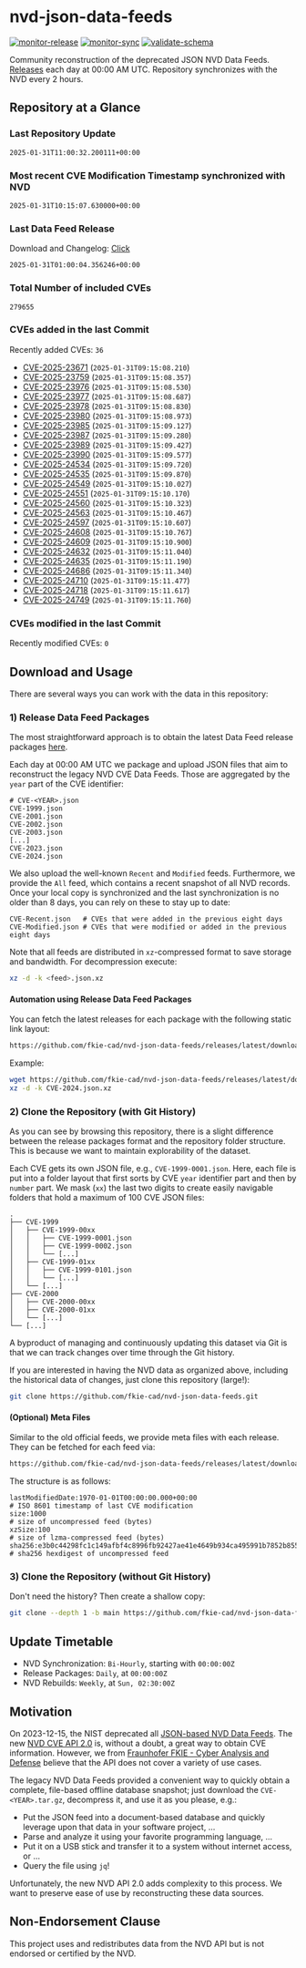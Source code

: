 # nvd-json-data-feeds

[![monitor-release](https://github.com/fkie-cad/nvd-json-data-feeds/actions/workflows/monitor_release.yml/badge.svg)](https://github.com/fkie-cad/nvd-json-data-feeds/actions/workflows/monitor_release.yml)
[![monitor-sync](https://github.com/fkie-cad/nvd-json-data-feeds/actions/workflows/monitor_sync.yml/badge.svg)](https://github.com/fkie-cad/nvd-json-data-feeds/actions/workflows/monitor_sync.yml)
[![validate-schema](https://github.com/fkie-cad/nvd-json-data-feeds/actions/workflows/validate_schema.yml/badge.svg)](https://github.com/fkie-cad/nvd-json-data-feeds/actions/workflows/validate_schema.yml)

Community reconstruction of the deprecated JSON NVD Data Feeds.
[Releases](https://github.com/fkie-cad/nvd-json-data-feeds/releases/latest) each day at 00:00 AM UTC.
Repository synchronizes with the NVD every 2 hours.

## Repository at a Glance

### Last Repository Update

```plain
2025-01-31T11:00:32.200111+00:00
```

### Most recent CVE Modification Timestamp synchronized with NVD

```plain
2025-01-31T10:15:07.630000+00:00
```

### Last Data Feed Release

Download and Changelog: [Click](https://github.com/fkie-cad/nvd-json-data-feeds/releases/latest)

```plain
2025-01-31T01:00:04.356246+00:00
```

### Total Number of included CVEs

```plain
279655
```

### CVEs added in the last Commit

Recently added CVEs: `36`

- [CVE-2025-23671](CVE-2025/CVE-2025-236xx/CVE-2025-23671.json) (`2025-01-31T09:15:08.210`)
- [CVE-2025-23759](CVE-2025/CVE-2025-237xx/CVE-2025-23759.json) (`2025-01-31T09:15:08.357`)
- [CVE-2025-23976](CVE-2025/CVE-2025-239xx/CVE-2025-23976.json) (`2025-01-31T09:15:08.530`)
- [CVE-2025-23977](CVE-2025/CVE-2025-239xx/CVE-2025-23977.json) (`2025-01-31T09:15:08.687`)
- [CVE-2025-23978](CVE-2025/CVE-2025-239xx/CVE-2025-23978.json) (`2025-01-31T09:15:08.830`)
- [CVE-2025-23980](CVE-2025/CVE-2025-239xx/CVE-2025-23980.json) (`2025-01-31T09:15:08.973`)
- [CVE-2025-23985](CVE-2025/CVE-2025-239xx/CVE-2025-23985.json) (`2025-01-31T09:15:09.127`)
- [CVE-2025-23987](CVE-2025/CVE-2025-239xx/CVE-2025-23987.json) (`2025-01-31T09:15:09.280`)
- [CVE-2025-23989](CVE-2025/CVE-2025-239xx/CVE-2025-23989.json) (`2025-01-31T09:15:09.427`)
- [CVE-2025-23990](CVE-2025/CVE-2025-239xx/CVE-2025-23990.json) (`2025-01-31T09:15:09.577`)
- [CVE-2025-24534](CVE-2025/CVE-2025-245xx/CVE-2025-24534.json) (`2025-01-31T09:15:09.720`)
- [CVE-2025-24535](CVE-2025/CVE-2025-245xx/CVE-2025-24535.json) (`2025-01-31T09:15:09.870`)
- [CVE-2025-24549](CVE-2025/CVE-2025-245xx/CVE-2025-24549.json) (`2025-01-31T09:15:10.027`)
- [CVE-2025-24551](CVE-2025/CVE-2025-245xx/CVE-2025-24551.json) (`2025-01-31T09:15:10.170`)
- [CVE-2025-24560](CVE-2025/CVE-2025-245xx/CVE-2025-24560.json) (`2025-01-31T09:15:10.323`)
- [CVE-2025-24563](CVE-2025/CVE-2025-245xx/CVE-2025-24563.json) (`2025-01-31T09:15:10.467`)
- [CVE-2025-24597](CVE-2025/CVE-2025-245xx/CVE-2025-24597.json) (`2025-01-31T09:15:10.607`)
- [CVE-2025-24608](CVE-2025/CVE-2025-246xx/CVE-2025-24608.json) (`2025-01-31T09:15:10.767`)
- [CVE-2025-24609](CVE-2025/CVE-2025-246xx/CVE-2025-24609.json) (`2025-01-31T09:15:10.900`)
- [CVE-2025-24632](CVE-2025/CVE-2025-246xx/CVE-2025-24632.json) (`2025-01-31T09:15:11.040`)
- [CVE-2025-24635](CVE-2025/CVE-2025-246xx/CVE-2025-24635.json) (`2025-01-31T09:15:11.190`)
- [CVE-2025-24686](CVE-2025/CVE-2025-246xx/CVE-2025-24686.json) (`2025-01-31T09:15:11.340`)
- [CVE-2025-24710](CVE-2025/CVE-2025-247xx/CVE-2025-24710.json) (`2025-01-31T09:15:11.477`)
- [CVE-2025-24718](CVE-2025/CVE-2025-247xx/CVE-2025-24718.json) (`2025-01-31T09:15:11.617`)
- [CVE-2025-24749](CVE-2025/CVE-2025-247xx/CVE-2025-24749.json) (`2025-01-31T09:15:11.760`)


### CVEs modified in the last Commit

Recently modified CVEs: `0`



## Download and Usage

There are several ways you can work with the data in this repository:

### 1) Release Data Feed Packages

The most straightforward approach is to obtain the latest Data Feed release packages [here](https://github.com/fkie-cad/nvd-json-data-feeds/releases/latest).

Each day at 00:00 AM UTC we package and upload JSON files that aim to reconstruct the legacy NVD CVE Data Feeds.
Those are aggregated by the `year` part of the CVE identifier:

```
# CVE-<YEAR>.json
CVE-1999.json
CVE-2001.json
CVE-2002.json
CVE-2003.json
[...]
CVE-2023.json
CVE-2024.json
```

We also upload the well-known `Recent` and `Modified` feeds.
Furthermore, we provide the `All` feed, which contains a recent snapshot of all NVD records.
Once your local copy is synchronized and the last synchronization is no older than 8 days, you can rely on these to stay up to date:

```plain
CVE-Recent.json   # CVEs that were added in the previous eight days
CVE-Modified.json # CVEs that were modified or added in the previous eight days
```

Note that all feeds are distributed in `xz`-compressed format to save storage and bandwidth.
For decompression execute:

```sh
xz -d -k <feed>.json.xz
```

#### Automation using Release Data Feed Packages

You can fetch the latest releases for each package with the following static link layout:

```sh
https://github.com/fkie-cad/nvd-json-data-feeds/releases/latest/download/CVE-<YEAR>.json.xz
```

Example:

```sh
wget https://github.com/fkie-cad/nvd-json-data-feeds/releases/latest/download/CVE-2024.json.xz
xz -d -k CVE-2024.json.xz
```

### 2) Clone the Repository (with Git History)

As you can see by browsing this repository, there is a slight difference between the release packages format and the repository folder structure.
This is because we want to maintain explorability of the dataset.

Each CVE gets its own JSON file, e.g., `CVE-1999-0001.json`.
Here, each file is put into a folder layout that first sorts by CVE `year` identifier part and then by `number` part.
We mask (`xx`) the last two digits to create easily navigable folders that hold a maximum of 100 CVE JSON files:

```plain
.
├── CVE-1999
│   ├── CVE-1999-00xx
│   │   ├── CVE-1999-0001.json
│   │   ├── CVE-1999-0002.json
│   │   └── [...]
│   ├── CVE-1999-01xx
│   │   ├── CVE-1999-0101.json
│   │   └── [...]
│   └── [...]
├── CVE-2000
│   ├── CVE-2000-00xx
│   ├── CVE-2000-01xx
│   └── [...]
└── [...]
```

A byproduct of managing and continuously updating this dataset via Git is that we can track changes over time through the Git history.

If you are interested in having the NVD data as organized above, including the historical data of changes, just clone this repository (large!):

```sh
git clone https://github.com/fkie-cad/nvd-json-data-feeds.git
```

#### (Optional) Meta Files

Similar to the old official feeds, we provide meta files with each release. They can be fetched for each feed via:

```sh
https://github.com/fkie-cad/nvd-json-data-feeds/releases/latest/download/CVE-<YEAR>.meta
```

The structure is as follows:

```plain
lastModifiedDate:1970-01-01T00:00:00.000+00:00                          # ISO 8601 timestamp of last CVE modification
size:1000                                                               # size of uncompressed feed (bytes)
xzSize:100                                                              # size of lzma-compressed feed (bytes)
sha256:e3b0c44298fc1c149afbf4c8996fb92427ae41e4649b934ca495991b7852b855 # sha256 hexdigest of uncompressed feed
```

### 3) Clone the Repository (without Git History)

Don't need the history? Then create a shallow copy:

```sh
git clone --depth 1 -b main https://github.com/fkie-cad/nvd-json-data-feeds.git
```


## Update Timetable

* NVD Synchronization: `Bi-Hourly`, starting with `00:00:00Z`
* Release Packages: `Daily`, at `00:00:00Z`
* NVD Rebuilds: `Weekly`, at `Sun, 02:30:00Z`


## Motivation

On 2023-12-15, the NIST deprecated all [JSON-based NVD Data Feeds](https://nvd.nist.gov/vuln/data-feeds#divRetirementBanner-1).
The new [NVD CVE API 2.0](https://nvd.nist.gov/developers/vulnerabilities) is, without a doubt, a great way to obtain CVE information.
However, we from [Fraunhofer FKIE - Cyber Analysis and Defense](https://www.fkie.fraunhofer.de/en/departments/cad.html) believe that the API does not cover a variety of use cases.

The legacy NVD Data Feeds provided a convenient way to quickly obtain a complete, file-based offline database snapshot; just download the `CVE-<YEAR>.tar.gz`, decompress it, and use it as you please, e.g.:

- Put the JSON feed into a document-based database and quickly leverage upon that data in your software project, ...
- Parse and analyze it using your favorite programming language, ...
- Put it on a USB stick and transfer it to a system without internet access, or ...
- Query the file using `jq`!

Unfortunately, the new NVD API 2.0 adds complexity to this process.
We want to preserve ease of use by reconstructing these data sources.

## Non-Endorsement Clause

This project uses and redistributes data from the NVD API but is not endorsed or certified by the NVD.